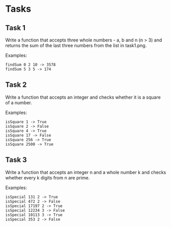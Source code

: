 # Tasks

## Task 1
Write a function that accepts three whole numbers - a, b and n (n > 3) and returns the sum of the last three numbers from the list in task1.png.

Examples:

    findSum 0 2 10 -> 3578
    findSum 5 3 5 -> 174

## Task 2
Write a function that accepts an integer and checks whether it is a square of a number.

Examples:

    isSquare 1 -> True
    isSquare 2 -> False
    isSquare 4 -> True
    isSquare 17 -> False
    isSquare 256 -> True
    isSquare 2500 -> True

## Task 3
Write a function that accepts an integer n and a whole number k and checks whether every k digits from n are prime.

Examples:

    isSpecial 131 2 -> True
    isSpecial 472 2 -> False
    isSpecial 17197 2 -> True
    isSpecial 12234 3 -> False
    isSpecial 10113 3 -> True
    isSpecial 353 2 -> False